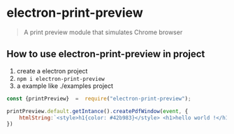 # electron-print-preview

>A print preview module that simulates Chrome browser

## How to use electron-print-preview in project

1. create a electron project
2. ```npm i electron-print-preview```
3. a example like ./examples project

```js
const {printPreview}  =  require("electron-print-preview");

printPreview.default.getIntance().createPdfWindow(event, {
    htmlString:`<style>h1{color: #42b983}</style> <h1>hello world !</h1>`
})
```

 